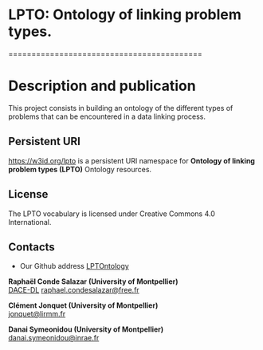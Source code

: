 # LPTO: Ontology of linking problem types. 
==========================================

# Description and publication 

This project consists in building an ontology of the different types of problems that can be encountered in a data linking process.  


## Persistent URI 
https://w3id.org/lpto is a persistent URI namespace for **Ontology of linking problem types (LPTO)** Ontology resources.


## License
The LPTO vocabulary is licensed under Creative Commons 4.0 International. 

## Contacts

* Our Github address [LPTOntology](https://github.com/DACE-DL)

**Raphaël Conde Salazar (University of Montpellier)**    
[DACE-DL](https://github.com/DACE-DL)
<raphael.condesalazar@free.fr>

**Clément Jonquet (University of Montpellier)**  
<jonquet@lirmm.fr>  

**Danai Symeonidou (University of Montpellier)**  
<danai.symeonidou@inrae.fr>  